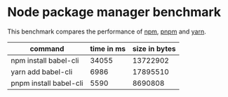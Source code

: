 
# Node package manager benchmark

This benchmark compares the performance of [npm](https://github.com/npm/npm), [pnpm](https://github.com/rstacruz/pnpm) and [yarn](https://github.com/yarnpkg/yarn).

| command | time in ms | size in bytes |
| --- | --- | --- |
| npm install babel-cli | 34055 | 13722902 |
| yarn add babel-cli | 6986 | 17895510 |
| pnpm install babel-cli | 5590 | 8690808 |
